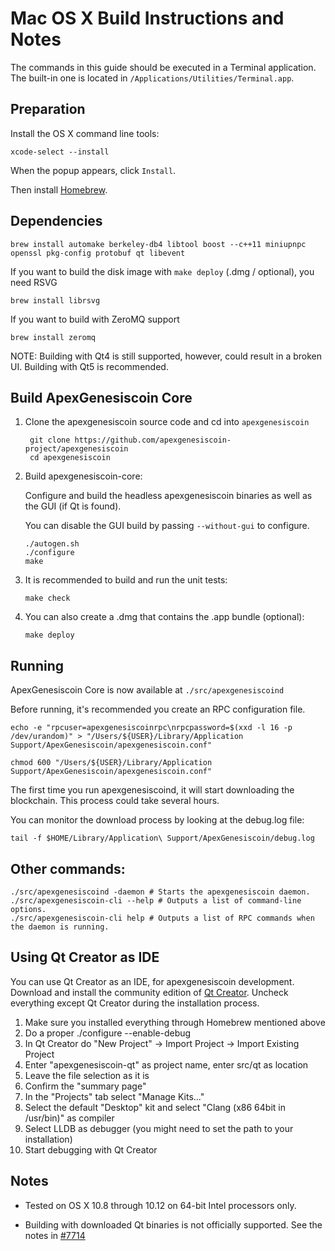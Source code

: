Mac OS X Build Instructions and Notes
====================================
The commands in this guide should be executed in a Terminal application.
The built-in one is located in `/Applications/Utilities/Terminal.app`.

Preparation
-----------
Install the OS X command line tools:

`xcode-select --install`

When the popup appears, click `Install`.

Then install [Homebrew](https://brew.sh).

Dependencies
----------------------

    brew install automake berkeley-db4 libtool boost --c++11 miniupnpc openssl pkg-config protobuf qt libevent

If you want to build the disk image with `make deploy` (.dmg / optional), you need RSVG

    brew install librsvg

If you want to build with ZeroMQ support
    
    brew install zeromq

NOTE: Building with Qt4 is still supported, however, could result in a broken UI. Building with Qt5 is recommended.

Build ApexGenesiscoin Core
------------------------

1. Clone the apexgenesiscoin source code and cd into `apexgenesiscoin`

        git clone https://github.com/apexgenesiscoin-project/apexgenesiscoin
        cd apexgenesiscoin

2.  Build apexgenesiscoin-core:

    Configure and build the headless apexgenesiscoin binaries as well as the GUI (if Qt is found).

    You can disable the GUI build by passing `--without-gui` to configure.

        ./autogen.sh
        ./configure
        make

3.  It is recommended to build and run the unit tests:

        make check

4.  You can also create a .dmg that contains the .app bundle (optional):

        make deploy

Running
-------

ApexGenesiscoin Core is now available at `./src/apexgenesiscoind`

Before running, it's recommended you create an RPC configuration file.

    echo -e "rpcuser=apexgenesiscoinrpc\nrpcpassword=$(xxd -l 16 -p /dev/urandom)" > "/Users/${USER}/Library/Application Support/ApexGenesiscoin/apexgenesiscoin.conf"

    chmod 600 "/Users/${USER}/Library/Application Support/ApexGenesiscoin/apexgenesiscoin.conf"

The first time you run apexgenesiscoind, it will start downloading the blockchain. This process could take several hours.

You can monitor the download process by looking at the debug.log file:

    tail -f $HOME/Library/Application\ Support/ApexGenesiscoin/debug.log

Other commands:
-------

    ./src/apexgenesiscoind -daemon # Starts the apexgenesiscoin daemon.
    ./src/apexgenesiscoin-cli --help # Outputs a list of command-line options.
    ./src/apexgenesiscoin-cli help # Outputs a list of RPC commands when the daemon is running.

Using Qt Creator as IDE
------------------------
You can use Qt Creator as an IDE, for apexgenesiscoin development.
Download and install the community edition of [Qt Creator](https://www.qt.io/download/).
Uncheck everything except Qt Creator during the installation process.

1. Make sure you installed everything through Homebrew mentioned above
2. Do a proper ./configure --enable-debug
3. In Qt Creator do "New Project" -> Import Project -> Import Existing Project
4. Enter "apexgenesiscoin-qt" as project name, enter src/qt as location
5. Leave the file selection as it is
6. Confirm the "summary page"
7. In the "Projects" tab select "Manage Kits..."
8. Select the default "Desktop" kit and select "Clang (x86 64bit in /usr/bin)" as compiler
9. Select LLDB as debugger (you might need to set the path to your installation)
10. Start debugging with Qt Creator

Notes
-----

* Tested on OS X 10.8 through 10.12 on 64-bit Intel processors only.

* Building with downloaded Qt binaries is not officially supported. See the notes in [#7714](https://github.com/bitcoin/bitcoin/issues/7714)
